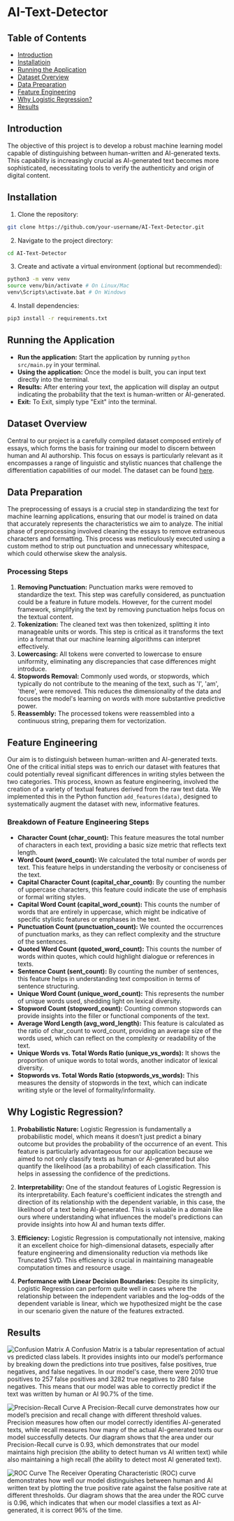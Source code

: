 # AI-Text-Detector

## Table of Contents

- [Introduction](#Introduction)
- [Installatioin](#Installation)
- [Running the Application](#Running-the-Application)
- [Dataset Overview](#Dataset-Overview)
- [Data Preparation](#Data-Preparation)
- [Feature Engineering](#Feature-Engineering)
- [Why Logistic Regression?](#Why-Logistic-Regression?)
- [Results](#Results)

## Introduction
The objective of this project is to develop a robust machine learning model capable of distinguishing between human-written and AI-generated texts. This capability is increasingly crucial as AI-generated text becomes more sophisticated, necessitating tools to verify the authenticity and origin of digital content.

## Installation

1. Clone the repository: 
```bash
git clone https://github.com/your-username/AI-Text-Detector.git
```
2. Navigate to the project directory:
```bash
cd AI-Text-Detector
```
3. Create and activate a virtual environment (optional but recommended): 
```bash
python3 -m venv venv
source venv/bin/activate # On Linux/Mac
venv\Scripts\activate.bat # On Windows
```
4. Install dependencies: 
```bash
pip3 install -r requirements.txt
```

## Running the Application
- **Run the application:** Start the application by running `python src/main.py` in your terminal.
- **Using the application:** Once the model is built, you can input text directly into the terminal.
- **Results:** After entering your text, the application will display an output indicating the probability that the text is human-written or AI-generated.
- **Exit:** To Exit, simply type "Exit" into the terminal.


## Dataset Overview
Central to our project is a carefully compiled dataset composed entirely of essays, which forms the basis for training our model to discern between human and AI authorship. This focus on essays is particularly relevant as it encompasses a range of linguistic and stylistic nuances that challenge the differentiation capabilities of our model.
The dataset can be found [here](https://www.kaggle.com/datasets/sunilthite/llm-detect-ai-generated-text-dataset).

## Data Preparation

The preprocessing of essays is a crucial step in standardizing the text for machine learning applications, ensuring that our model is trained on data that accurately represents the characteristics we aim to analyze. The initial phase of preprocessing involved cleaning the essays to remove extraneous characters and formatting. This process was meticulously executed using a custom method to strip out punctuation and unnecessary whitespace, which could otherwise skew the analysis.

### Processing Steps

1. **Removing Punctuation:** Punctuation marks were removed to standardize the text. This step was carefully considered, as punctuation could be a feature in future models. However, for the current model framework, simplifying the text by removing punctuation helps focus on the textual content.
2. **Tokenization:** The cleaned text was then tokenized, splitting it into manageable units or words. This step is critical as it transforms the text into a format that our machine learning algorithms can interpret effectively.
3. **Lowercasing:** All tokens were converted to lowercase to ensure uniformity, eliminating any discrepancies that case differences might introduce.
4. **Stopwords Removal:** Commonly used words, or stopwords, which typically do not contribute to the meaning of the text, such as 'I', 'am', 'there', were removed. This reduces the dimensionality of the data and focuses the model's learning on words with more substantive predictive power.
5. **Reassembly:** The processed tokens were reassembled into a continuous string, preparing them for vectorization.

## Feature Engineering

Our aim is to distinguish between human-written and AI-generated texts. One of the critical initial steps was to enrich our dataset with features that could potentially reveal significant differences in writing styles between the two categories. This process, known as feature engineering, involved the creation of a variety of textual features derived from the raw text data. We implemented this in the Python function `add_features(data)`, designed to systematically augment the dataset with new, informative features.

### Breakdown of Feature Engineering Steps

- **Character Count (char_count):** This feature measures the total number of characters in each text, providing a basic size metric that reflects text length.
- **Word Count (word_count):** We calculated the total number of words per text. This feature helps in understanding the verbosity or conciseness of the text.
- **Capital Character Count (capital_char_count):** By counting the number of uppercase characters, this feature could indicate the use of emphasis or formal writing styles.
- **Capital Word Count (capital_word_count):** This counts the number of words that are entirely in uppercase, which might be indicative of specific stylistic features or emphases in the text.
- **Punctuation Count (punctuation_count):** We counted the occurrences of punctuation marks, as they can reflect complexity and the structure of the sentences.
- **Quoted Word Count (quoted_word_count):** This counts the number of words within quotes, which could highlight dialogue or references in texts.
- **Sentence Count (sent_count):** By counting the number of sentences, this feature helps in understanding text composition in terms of sentence structuring.
- **Unique Word Count (unique_word_count):** This represents the number of unique words used, shedding light on lexical diversity.
- **Stopword Count (stopword_count):** Counting common stopwords can provide insights into the filler or functional components of the text.
- **Average Word Length (avg_word_length):** This feature is calculated as the ratio of char_count to word_count, providing an average size of the words used, which can reflect on the complexity or readability of the text.
- **Unique Words vs. Total Words Ratio (unique_vs_words):** It shows the proportion of unique words to total words, another indicator of lexical diversity.
- **Stopwords vs. Total Words Ratio (stopwords_vs_words):** This measures the density of stopwords in the text, which can indicate writing style or the level of formality/informality.

## Why Logistic Regression?

1. **Probabilistic Nature:** Logistic Regression is fundamentally a probabilistic model, which means it doesn’t just predict a binary outcome but provides the probability of the occurrence of an event. This feature is particularly advantageous for our application because we aimed to not only classify texts as human or AI-generated but also quantify the likelihood (as a probability) of each classification. This helps in assessing the confidence of the predictions.

2. **Interpretability:** One of the standout features of Logistic Regression is its interpretability. Each feature's coefficient indicates the strength and direction of its relationship with the dependent variable, in this case, the likelihood of a text being AI-generated. This is valuable in a domain like ours where understanding what influences the model's predictions can provide insights into how AI and human texts differ.

3. **Efficiency:** Logistic Regression is computationally not intensive, making it an excellent choice for high-dimensional datasets, especially after feature engineering and dimensionality reduction via methods like Truncated SVD. This efficiency is crucial in maintaining manageable computation times and resource usage.

4. **Performance with Linear Decision Boundaries:** Despite its simplicity, Logistic Regression can perform quite well in cases where the relationship between the independent variables and the log-odds of the dependent variable is linear, which we hypothesized might be the case in our scenario given the nature of the features extracted.

## Results
![Confusion Matrix](images/confusion_matrix.png)
A Confusion Matrix is a tabular representation of actual vs predicted class labels. It provides insights into our model’s performance by breaking down the predictions into true positives, false positives, true negatives, and false negatives. In our model's case, there were 2010 true positives to 257 false positives and 3282 true negatives to 280 false negatives. This means that our model was able to correctly predict if the text was written by human or AI 90.7% of the time.

![Precision-Recall Curve](images/precision_recall_curve.png)
A Precision-Recall curve demonstrates how our model’s precision and recall change with different threshold values. Precision measures how often our model correctly identifies AI-generated texts, while recall measures how many of the actual AI-generated texts our model successfully detects. Our diagram shows that the area under our Precision-Recall curve is 0.93, which demonstrates that our model maintains high precision (the ability to detect human vs AI written text) while also maintaining a high recall (the ability to detect most AI generated text). 

![ROC Curve](images/roc_curve.png)
The Receiver Operating Characteristic (ROC) curve demonstrates how well our model distinguishes between human and AI written text by plotting the true positive rate against the false positive rate at different thresholds. Our diagram shows that the area under the ROC curve is 0.96, which indicates that when our model classifies a text as AI-generated, it is correct 96% of the time. 
